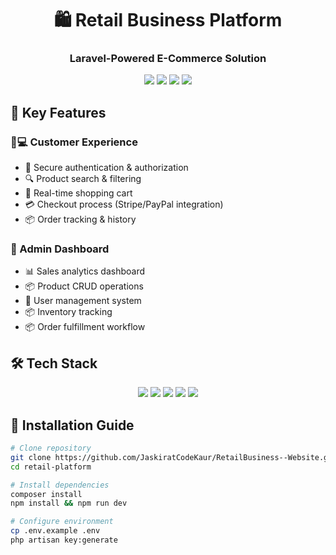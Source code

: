 <h1 align="center">🛍️ Retail Business Platform</h1>
<h3 align="center">Laravel-Powered E-Commerce Solution</h3>

<div align="center">
  <img src="https://img.shields.io/badge/Laravel-10.x-FF2D20?logo=laravel&logoColor=white">
  <img src="https://img.shields.io/badge/PHP-8.1+-777BB4?logo=php&logoColor=white">
  <img src="https://img.shields.io/badge/MySQL-5.7+-4479A1?logo=mysql&logoColor=white">
  <img src="https://img.shields.io/badge/License-MIT-green.svg">
</div>

## 🌟 Key Features

### 🧑💻 Customer Experience
- 🔐 Secure authentication & authorization
- 🔍 Product search & filtering
- 🛒 Real-time shopping cart
- 💳 Checkout process (Stripe/PayPal integration)
- 📦 Order tracking & history

### 👔 Admin Dashboard
- 📊 Sales analytics dashboard
- 📦 Product CRUD operations
- 👥 User management system
- 📦 Inventory tracking
- 📦 Order fulfillment workflow

## 🛠️ Tech Stack

<div align="center">
  <img src="https://img.shields.io/badge/-Laravel-FF2D20?logo=laravel&logoColor=white">
  <img src="https://img.shields.io/badge/-Bootstrap-7952B3?logo=bootstrap&logoColor=white">
  <img src="https://img.shields.io/badge/-MySQL-4479A1?logo=mysql&logoColor=white">
  <img src="https://img.shields.io/badge/-Livewire-4E56A6?logo=livewire&logoColor=white">
  <img src="https://img.shields.io/badge/-Docker-2496ED?logo=docker&logoColor=white">
</div>

## 🚀 Installation Guide

```bash
# Clone repository
git clone https://github.com/JaskiratCodeKaur/RetailBusiness--Website.git
cd retail-platform

# Install dependencies
composer install
npm install && npm run dev

# Configure environment
cp .env.example .env
php artisan key:generate
